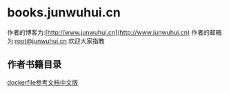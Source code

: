 # books.junwuhui.cn
作者的博客为:[http://www.junwuhui.cn](http://www.junwuhui.cn)
作者的邮箱为:root@junwuhui.cn
欢迎大家指教
## 作者书籍目录
[dockerfile参考文档中文版](http://books.junwuhui.cn/dockerfile_zh/)

